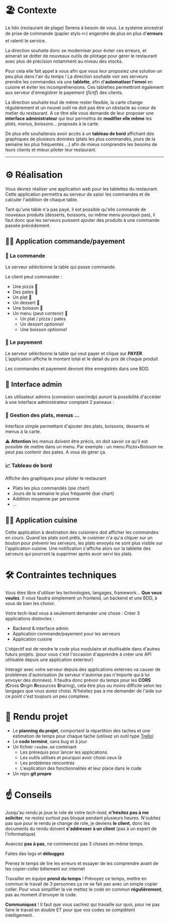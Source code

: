 # 🏖️ Contexte

Le lido (restaurant de plage) Serena à besoin de vous. Le systeme ancestral de prise de commande (papier stylo ✏️) engendre de plus en plus d'**erreurs** et ralenti le service.

La direction souhaite donc se moderniser pour éviter ces erreurs, et aimerait se dotter de nouveaux outils de pilotage pour gérer le restaurant avec plus de précision notamment au niveau des stocks.

Pour cela elle fait appel à vous afin que vous leur proposiez une solution un peu plus dans l'air du temps ! La direction souhaite voir ses serveurs prendre les commandes via une **tablette**, afin d'**automatiser l'envoi** en cuisine et éviter les incompréhensions. Ces tablettes permettront également aux serveur d'enregistrer le payement (_fictif_) des clients.

La direction souhaite tout de même rester flexible, la carte change régulièrement et un nouvel outil ne doit pas être un obstacle au coeur de metier du restaurant. A ce titre elle vous demande de leur proposer une **interface administrateur** qui leur permettra de **modifier elle même** les _plats, menus, boissons_... proposés à la carte.

De plus elle souhaiterais avoir accès à un **tableau de bord** affichant des graphiques de plusieurs données (plats les plus commandés, jours de la semaine les plus fréquentés ...) afin de mieux comprendre les besoins de leurs clients et mieux piloter leur restaurant.

---

# ⚙️ Réalisation

Vous devrez réaliser une application web pour les tablettes du restaurant. Cette application permettra au serveur de saisir les commandes et de calculer l'addition de chaque table.

Tant qu'une table n'a pas payé, il est possible qu'elle commande de nouveaux produits (desserts, boissons, ou même menu pourquoi pas), il faut donc que les serveurs puissent ajouter des produits à une commande passée précédement.

## 👨‍💼 Application commande/payement

### 🍝 La commande

Le serveur séléctionne la table qui passe commande.

Le client peut commander :

- Une pizza 🍕
- Des pates 🍝
- Un plat 🍲
- Un dessert 🍨
- Une boisson 🍺
- Un menu (peut contenir) 📄
  - Un plat / pizza / pates
  - Un dessert _optionnel_
  - Une boisson _optionnel_

### 💸 Le payement

Le serveur séléctionne la table qui veut payer et clique sur **_PAYER_**. L'application affiche le montant total et le detail du prix de chaque produit

Les commandes et payement devront être enregistrés dans une BDD.

## 👔 Interface admin

Les utilisateur admins (connexion user/mdp) auront la possibilité d'accéder à une interface administrateur comptant 2 paneaux :

### 💾 Gestion des plats, menus ...

Interface simple permettant d'ajouter des plats, boissons, desserts et menus à la carte.

⚠️ **Attention** les menus doivent être précis, on doit savoir ce qu'il est possible de mettre dans un menu. Par exemple : un menu _Pizza+Boisson_ ne peut pas contenir des pates. A vous de gérer ça.

### 📈 Tableau de bord

Affiche des graphiques pour piloter le restaurant

- Plats les plus commandés (pie chart)
- Jours de la semaine le plus fréquenté (bar chart)
- Addition moyenne par personne
- ...

## 👨‍🍳 Application cuisine

Cette application à destination des cuisiniers doit afficher les commandes en cours. Quand les plats sont prêts, le cuisinier n'a qu'a cliquer sur un bouton pour prévenir les serveurs, les plats envoyés ne sont plus visible sur l'application cuisine.
Une notification s'affiche alors sur la tablette des serveurs qui pourront la supprimer après avoir servi les plats.

# 🛠️ Contraintes techniques

Vous êtes libre d'utiliser les technologies, langages, framework... **Que vous voulez**. Il vous faudra simplement un frontend, un backend et une BDD, à vous de bien les choisir.

Votre tech-lead vous à seulement demander une chose : Créer 3 applications distinctes :

- Backend & interface admin
- Application commande/payement pour les serveurs
- Application cuisine

L'objectif est de rendre le code plus modulaire et réutilisable dans d'autres futurs projets. (pour vous c'est l'occasion d'apprendre à créer une API utilisable depuis une application exterieur)

Interagir avec votre serveur depuis des applications externes va causer de problèmes d'autorisation (le serveur n'autorise pas n'importe qui à lui envoyer des données). Il faudra donc prévoir du temps pour les **CORS** (**C**ross **O**rigin **R**esources **S**haring), cela être plus ou moins difficile selon les langages que vous aurez choisi. N'hésitez pas à me demander de l'aide sur ce point c'est toujours un peu complexe.

# 📂 Rendu projet

- Le **planning du projet**, comportant la répartition des taches et une estimation de temps pour chaque tache (utilisez un outil type [Trello](https://trello.com/))
- Le **code terminé**, sans bug et à jour
- Un fichier `readme.md` contenant
  - Les prérequis pour lancer les applications.
  - Les outils utilisés et pourquoi avoir choisi ceux là
  - Les problèmes rencontrés
  - L'explication des fonctionnalités et leur place dans le code
- Un repo **git propre**

# ☝ Conseils

Jusqu'au rendu je joue le role de votre _tech-lead_, **n'hésitez pas à me soliciter**, ne restez surtout pas bloqué pendant plusieurs heures. N'oubliez pas que pour le rendu je change de role, je deviens **le client**, donc les documents du rendu doivent **s'addresser à un client** (pas à un expert de l'informatique)

Avancez **pas à pas**, ne commencez pas 3 choses en même temps.

Faites des logs et **débuggez**

Prenez le temps de lire les erreurs et essayer de les comprendre avant de les copier-coller bêtement sur internet

Travailler en équipe **prend du temps** ! Prévoyez ce temps, mettre en commun le travail de 3 personnes ça ne se fait pas avec un simple copier coller. Pour vous simplifier la vie mettez le code en commun **régulièrement**, pas au moment d'envoyer le code.

**Communiquez** ! Il faut que vous sachiez qui travaille sur quoi, pour ne pas faire le travail en double ET pour que vos codes se complètent intelligement.
